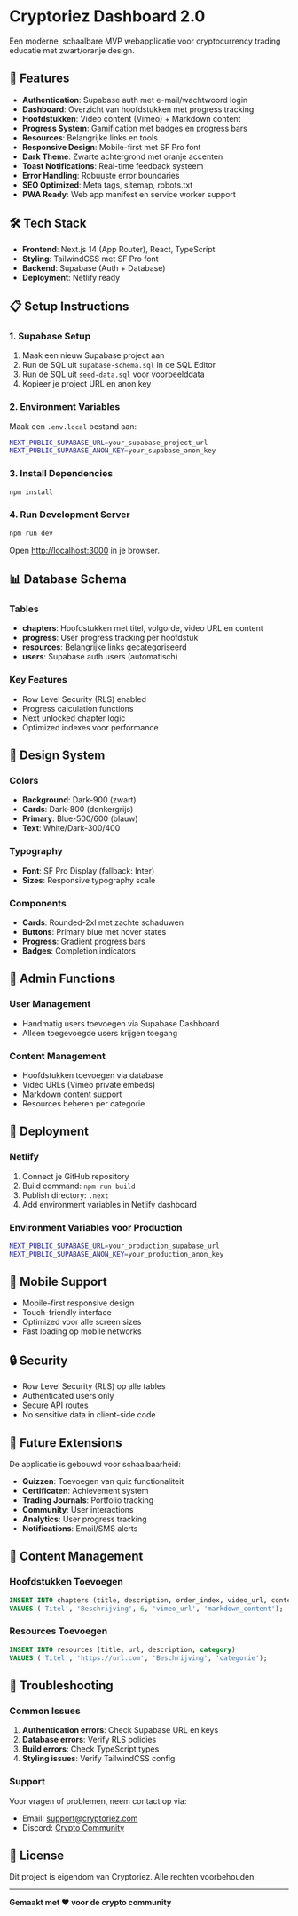 # Cryptoriez Dashboard 2.0

Een moderne, schaalbare MVP webapplicatie voor cryptocurrency trading educatie met zwart/oranje design.

## 🚀 Features

- **Authentication**: Supabase auth met e-mail/wachtwoord login
- **Dashboard**: Overzicht van hoofdstukken met progress tracking
- **Hoofdstukken**: Video content (Vimeo) + Markdown content
- **Progress System**: Gamification met badges en progress bars
- **Resources**: Belangrijke links en tools
- **Responsive Design**: Mobile-first met SF Pro font
- **Dark Theme**: Zwarte achtergrond met oranje accenten
- **Toast Notifications**: Real-time feedback systeem
- **Error Handling**: Robuuste error boundaries
- **SEO Optimized**: Meta tags, sitemap, robots.txt
- **PWA Ready**: Web app manifest en service worker support

## 🛠 Tech Stack

- **Frontend**: Next.js 14 (App Router), React, TypeScript
- **Styling**: TailwindCSS met SF Pro font
- **Backend**: Supabase (Auth + Database)
- **Deployment**: Netlify ready

## 📋 Setup Instructions

### 1. Supabase Setup

1. Maak een nieuw Supabase project aan
2. Run de SQL uit `supabase-schema.sql` in de SQL Editor
3. Run de SQL uit `seed-data.sql` voor voorbeelddata
4. Kopieer je project URL en anon key

### 2. Environment Variables

Maak een `.env.local` bestand aan:

```bash
NEXT_PUBLIC_SUPABASE_URL=your_supabase_project_url
NEXT_PUBLIC_SUPABASE_ANON_KEY=your_supabase_anon_key
```

### 3. Install Dependencies

```bash
npm install
```

### 4. Run Development Server

```bash
npm run dev
```

Open [http://localhost:3000](http://localhost:3000) in je browser.

## 📊 Database Schema

### Tables

- **chapters**: Hoofdstukken met titel, volgorde, video URL en content
- **progress**: User progress tracking per hoofdstuk
- **resources**: Belangrijke links gecategoriseerd
- **users**: Supabase auth users (automatisch)

### Key Features

- Row Level Security (RLS) enabled
- Progress calculation functions
- Next unlocked chapter logic
- Optimized indexes voor performance

## 🎨 Design System

### Colors
- **Background**: Dark-900 (zwart)
- **Cards**: Dark-800 (donkergrijs)
- **Primary**: Blue-500/600 (blauw)
- **Text**: White/Dark-300/400

### Typography
- **Font**: SF Pro Display (fallback: Inter)
- **Sizes**: Responsive typography scale

### Components
- **Cards**: Rounded-2xl met zachte schaduwen
- **Buttons**: Primary blue met hover states
- **Progress**: Gradient progress bars
- **Badges**: Completion indicators

## 🔧 Admin Functions

### User Management
- Handmatig users toevoegen via Supabase Dashboard
- Alleen toegevoegde users krijgen toegang

### Content Management
- Hoofdstukken toevoegen via database
- Video URLs (Vimeo private embeds)
- Markdown content support
- Resources beheren per categorie

## 🚀 Deployment

### Netlify
1. Connect je GitHub repository
2. Build command: `npm run build`
3. Publish directory: `.next`
4. Add environment variables in Netlify dashboard

### Environment Variables voor Production
```bash
NEXT_PUBLIC_SUPABASE_URL=your_production_supabase_url
NEXT_PUBLIC_SUPABASE_ANON_KEY=your_production_anon_key
```

## 📱 Mobile Support

- Mobile-first responsive design
- Touch-friendly interface
- Optimized voor alle screen sizes
- Fast loading op mobile networks

## 🔒 Security

- Row Level Security (RLS) op alle tables
- Authenticated users only
- Secure API routes
- No sensitive data in client-side code

## 🎯 Future Extensions

De applicatie is gebouwd voor schaalbaarheid:

- **Quizzen**: Toevoegen van quiz functionaliteit
- **Certificaten**: Achievement system
- **Trading Journals**: Portfolio tracking
- **Community**: User interactions
- **Analytics**: User progress tracking
- **Notifications**: Email/SMS alerts

## 📝 Content Management

### Hoofdstukken Toevoegen
```sql
INSERT INTO chapters (title, description, order_index, video_url, content) 
VALUES ('Titel', 'Beschrijving', 6, 'vimeo_url', 'markdown_content');
```

### Resources Toevoegen
```sql
INSERT INTO resources (title, url, description, category) 
VALUES ('Titel', 'https://url.com', 'Beschrijving', 'categorie');
```

## 🐛 Troubleshooting

### Common Issues

1. **Authentication errors**: Check Supabase URL en keys
2. **Database errors**: Verify RLS policies
3. **Build errors**: Check TypeScript types
4. **Styling issues**: Verify TailwindCSS config

### Support

Voor vragen of problemen, neem contact op via:
- Email: support@cryptoriez.com
- Discord: [Crypto Community](https://discord.gg/cryptoriez)

## 📄 License

Dit project is eigendom van Cryptoriez. Alle rechten voorbehouden.

---

**Gemaakt met ❤️ voor de crypto community**
